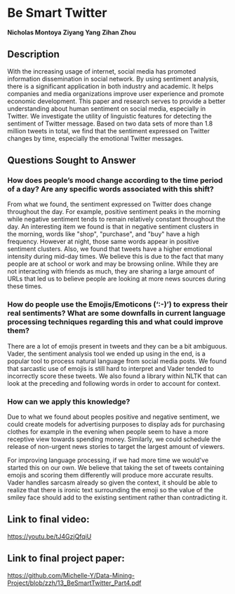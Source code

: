 # Be Smart Twitter
**Nicholas Montoya**
**Ziyang Yang**
**Zihan Zhou**

## Description
With the increasing usage of internet, social media has promoted information dissemination in social network. By using sentiment analysis, there is a significant application in both industry and academic. It helps companies and media organizations improve user experience and promote economic development. This paper and research serves to provide a better understanding about human sentiment on social media, especially in Twitter. We investigate the utility of linguistic features for detecting the sentiment of Twitter message. Based on two data sets of more than 1.8 million tweets in total, we find that the sentiment expressed on Twitter changes by time, especially the emotional Twitter messages. 

## Questions Sought to Answer

### How does people’s mood change according to the time period of a day?  Are any specific words associated with this shift?

From what we found, the sentiment expressed on Twitter does change throughout the day. For example, positive sentiment peaks in the morning while negative sentiment tends to remain relatively constant throughout the day. An interesting item we found is that in negative sentiment clusters in the morning, words like "shop", "purchase", and "buy" have a high frequency. However at night, those same words appear in positive sentiment clusters. Also, we found that tweets have a higher emotional intensity during mid-day times. We believe this is due to the fact that many people are at school or work and may be browsing online. While they are not interacting with friends as much, they are sharing a large amount of URLs that led us to believe people are looking at more news sources during these times.

### How do people use the Emojis/Emoticons (‘:-)’) to express their real sentiments? What are some downfalls in current language processing techniques regarding this and what could improve them?

There are a lot of emojis present in tweets and they can be a bit ambiguous. Vader, the sentiment analysis tool we ended up using in the end, is a popular tool to process natural language from social media posts. We found that sarcastic use of emojis is still hard to interpret and Vader tended to incorrectly score these tweets. We also found a library within NLTK that can look at the preceding and following words in order to account for context.

### How can we apply this knowledge?
Due to what we found about peoples positive and negative sentiment, we could create models for advertising purposes to display ads for purchasing clothes for example in the evening when people seem to have a more receptive view towards spending money. Similarly, we could schedule the release of non-urgent news stories to target the largest amount of viewers.

For improving language processing, if we had more time we would've started this on our own. We believe that taking the set of tweets containing emojis and scoring them differently will produce more accurate results. Vader handles sarcasm already so given the context, it should be able to realize that there is ironic text surrounding the emoji so the value of the smiley face should add to the existing sentiment rather than contradicting it.

## Link to final video:
https://youtu.be/tJ4GzjQfqiU

## Link to final project paper:
https://github.com/Michelle-Y/Data-Mining-Project/blob/zzh/13_BeSmartTwitter_Part4.pdf

